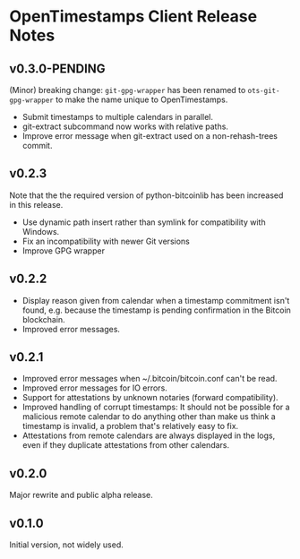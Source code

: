 # OpenTimestamps Client Release Notes

## v0.3.0-PENDING

(Minor) breaking change: `git-gpg-wrapper` has been renamed to
`ots-git-gpg-wrapper` to make the name unique to OpenTimestamps.

* Submit timestamps to multiple calendars in parallel.
* git-extract subcommand now works with relative paths.
* Improve error message when git-extract used on a non-rehash-trees commit.


## v0.2.3

Note that the the required version of python-bitcoinlib has been increased in
this release.

* Use dynamic path insert rather than symlink for compatibility with Windows.
* Fix an incompatibility with newer Git versions
* Improve GPG wrapper


## v0.2.2

* Display reason given from calendar when a timestamp commitment isn't found,
  e.g. because the timestamp is pending confirmation in the Bitcoin blockchain.
* Improved error messages.


## v0.2.1

* Improved error messages when ~/.bitcoin/bitcoin.conf can't be read.
* Improved error messages for IO errors.
* Support for attestations by unknown notaries (forward compatibility).
* Improved handling of corrupt timestamps: It should not be possible for
  a malicious remote calendar to do anything other than make us think a
  timestamp is invalid, a problem that's relatively easy to fix.
* Attestations from remote calendars are always displayed in the logs, even if
  they duplicate attestations from other calendars.


## v0.2.0

Major rewrite and public alpha release.


## v0.1.0

Initial version, not widely used.
